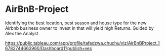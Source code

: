 # AirBnB-Project
Identifying the best location, best season and house type for the new Airbnb business owner to invest in that will yield high Returns.
Guided by Alex the Analyst

https://public.tableau.com/app/profile/tafadzwa.chuchu/viz/AirBnBProject_16782744663960/Dashboard1?publish=yes
